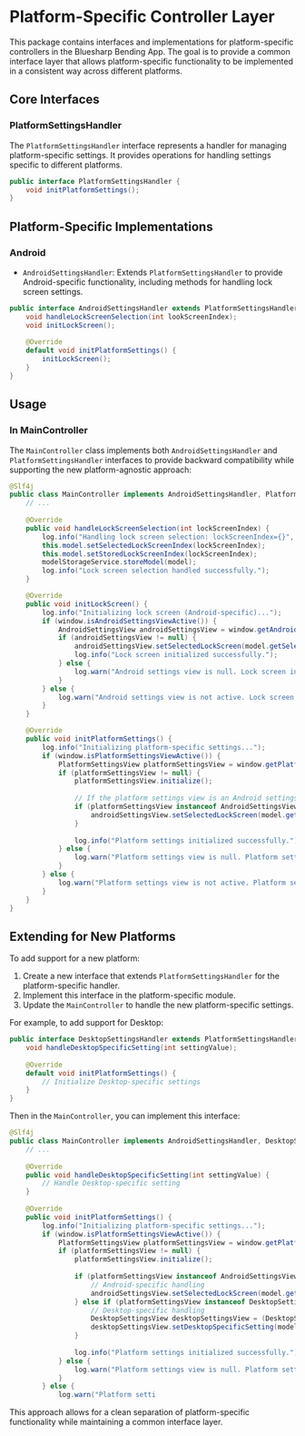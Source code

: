 # Platform-Specific Controller Layer

This package contains interfaces and implementations for platform-specific controllers in the Bluesharp Bending App. The goal is to provide a common interface layer that allows platform-specific functionality to be implemented in a consistent way across different platforms.

## Core Interfaces

### PlatformSettingsHandler

The `PlatformSettingsHandler` interface represents a handler for managing platform-specific settings. It provides operations for handling settings specific to different platforms.

```java
public interface PlatformSettingsHandler {
    void initPlatformSettings();
}
```

## Platform-Specific Implementations

### Android

- `AndroidSettingsHandler`: Extends `PlatformSettingsHandler` to provide Android-specific functionality, including methods for handling lock screen settings.

```java
public interface AndroidSettingsHandler extends PlatformSettingsHandler {
    void handleLockScreenSelection(int lookScreenIndex);
    void initLockScreen();
    
    @Override
    default void initPlatformSettings() {
        initLockScreen();
    }
}
```

## Usage

### In MainController

The `MainController` class implements both `AndroidSettingsHandler` and `PlatformSettingsHandler` interfaces to provide backward compatibility while supporting the new platform-agnostic approach:

```java
@Slf4j
public class MainController implements AndroidSettingsHandler, PlatformSettingsHandler {
    // ...
    
    @Override
    public void handleLockScreenSelection(int lockScreenIndex) {
        log.info("Handling lock screen selection: lockScreenIndex={}", lockScreenIndex);
        this.model.setSelectedLockScreenIndex(lockScreenIndex);
        this.model.setStoredLockScreenIndex(lockScreenIndex);
        modelStorageService.storeModel(model);
        log.info("Lock screen selection handled successfully.");
    }

    @Override
    public void initLockScreen() {
        log.info("Initializing lock screen (Android-specific)...");
        if (window.isAndroidSettingsViewActive()) {
            AndroidSettingsView androidSettingsView = window.getAndroidSettingsView();
            if (androidSettingsView != null) {
                androidSettingsView.setSelectedLockScreen(model.getSelectedLockScreenIndex());
                log.info("Lock screen initialized successfully.");
            } else {
                log.warn("Android settings view is null. Lock screen initialization skipped.");
            }
        } else {
            log.warn("Android settings view is not active. Lock screen initialization skipped.");
        }
    }

    @Override
    public void initPlatformSettings() {
        log.info("Initializing platform-specific settings...");
        if (window.isPlatformSettingsViewActive()) {
            PlatformSettingsView platformSettingsView = window.getPlatformSettingsView();
            if (platformSettingsView != null) {
                platformSettingsView.initialize();
                
                // If the platform settings view is an Android settings view, initialize the lock screen
                if (platformSettingsView instanceof AndroidSettingsView androidSettingsView) {
                    androidSettingsView.setSelectedLockScreen(model.getSelectedLockScreenIndex());
                }
                
                log.info("Platform settings initialized successfully.");
            } else {
                log.warn("Platform settings view is null. Platform settings initialization skipped.");
            }
        } else {
            log.warn("Platform settings view is not active. Platform settings initialization skipped.");
        }
    }
}
```

## Extending for New Platforms

To add support for a new platform:

1. Create a new interface that extends `PlatformSettingsHandler` for the platform-specific handler.
2. Implement this interface in the platform-specific module.
3. Update the `MainController` to handle the new platform-specific settings.

For example, to add support for Desktop:

```java
public interface DesktopSettingsHandler extends PlatformSettingsHandler {
    void handleDesktopSpecificSetting(int settingValue);
    
    @Override
    default void initPlatformSettings() {
        // Initialize Desktop-specific settings
    }
}
```

Then in the `MainController`, you can implement this interface:

```java
@Slf4j
public class MainController implements AndroidSettingsHandler, DesktopSettingsHandler {
    // ...
    
    @Override
    public void handleDesktopSpecificSetting(int settingValue) {
        // Handle Desktop-specific setting
    }
    
    @Override
    public void initPlatformSettings() {
        log.info("Initializing platform-specific settings...");
        if (window.isPlatformSettingsViewActive()) {
            PlatformSettingsView platformSettingsView = window.getPlatformSettingsView();
            if (platformSettingsView != null) {
                platformSettingsView.initialize();
                
                if (platformSettingsView instanceof AndroidSettingsView androidSettingsView) {
                    // Android-specific handling
                    androidSettingsView.setSelectedLockScreen(model.getSelectedLockScreenIndex());
                } else if (platformSettingsView instanceof DesktopSettingsView) {
                    // Desktop-specific handling
                    DesktopSettingsView desktopSettingsView = (DesktopSettingsView) platformSettingsView;
                    desktopSettingsView.setDesktopSpecificSetting(model.getDesktopSpecificSettingValue());
                }
                
                log.info("Platform settings initialized successfully.");
            } else {
                log.warn("Platform settings view is null. Platform settings initialization skipped.");
            }
        } else {
            log.warn("Platform setti
```

This approach allows for a clean separation of platform-specific functionality while maintaining a common interface layer.